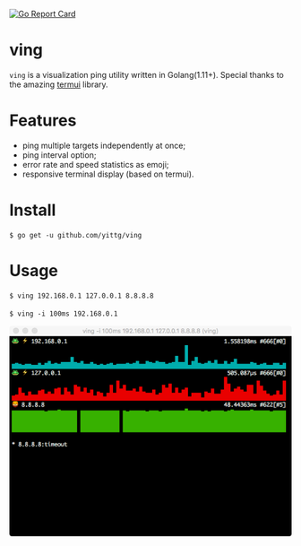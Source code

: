 [![Go Report Card](https://goreportcard.com/badge/github.com/yittg/ving)](https://goreportcard.com/report/github.com/yittg/ving)

# ving

`ving` is a visualization ping utility written in Golang(1.11+).
Special thanks to the amazing [termui](https://github.com/gizak/termui) library.

# Features

* ping multiple targets independently at once;
* ping interval option;
* error rate and speed statistics as emoji;
* responsive terminal display (based on termui).

# Install

```
$ go get -u github.com/yittg/ving
```

# Usage

```
$ ving 192.168.0.1 127.0.0.1 8.8.8.8

$ ving -i 100ms 192.168.0.1
```

![](./assets/screenshot.png)